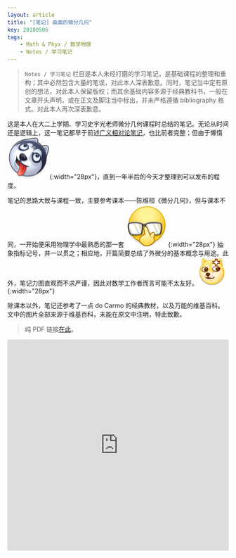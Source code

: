 ```yaml
---
layout: article
title: "[笔记] 曲面的微分几何"
key: 20180506
tags:
    - Math & Phyx / 数学物理
    - Notes / 学习笔记
---
```


> `Notes / 学习笔记` 栏目是本人未经打磨的学习笔记，是基础课程的整理和重构；其中必然包含大量的笔误，对此本人深表歉意。同时，笔记当中定有原创的想法，对此本人保留版权；而其余基础内容多源于经典教科书，一般在文章开头声明，或在正文及脚注当中标出，并未严格遵循 bibliography 格式。对此本人再次深表歉意。

这是本人在大二上学期、学习史宇光老师微分几何课程时总结的笔记。无论从时间还是逻辑上，这一笔记都早于前述[广义相对论笔记](/2018/04/12/笔记-相对论基础.html)，也比前者完整；但由于懒惰 ![](/assets/coolemoji/d_erha.png){:width="28px"}，直到一年半后的今天才整理到可以发布的程度。
<!-- more -->

笔记的思路大致与课程一致，主要参考课本——陈维桓《微分几何》，但与课本不同，一开始便采用物理学中最熟悉的那一套 ![](/assets/coolemoji/d_bingbujiandan.png){:width="28px"} 抽象指标记号，并一以贯之；相应地，开篇简要总结了外微分的基本概念与用途。此外，笔记力图直观而不求严谨，因此对数学工作者而言可能不太友好。![](/assets/coolemoji/weibo_dog7.png){:width="28px"}

除课本以外，笔记还参考了一点 do Carmo 的经典教材，以及万能的维基百科。文中的图片全部来源于维基百科，未能在原文中注明，特此致歉。
> 纯 PDF 链接[在此](/assets/docs/曲面的微分几何.pdf)。

<embed src="https://mozilla.github.io/pdf.js/web/viewer.html?file=https://bryango.github.io/assets/docs/曲面的微分几何.pdf#zoom=page-width" width="100%" height="480">
